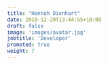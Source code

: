 ```yaml
---
title: "Hannah Dienhart"
date: 2018-12-20T13:44:55+10:00
draft: false
image: 'images/avatar.jpg'
jobtitle: 'Developer'
promoted: true
weight: 7
---
```


